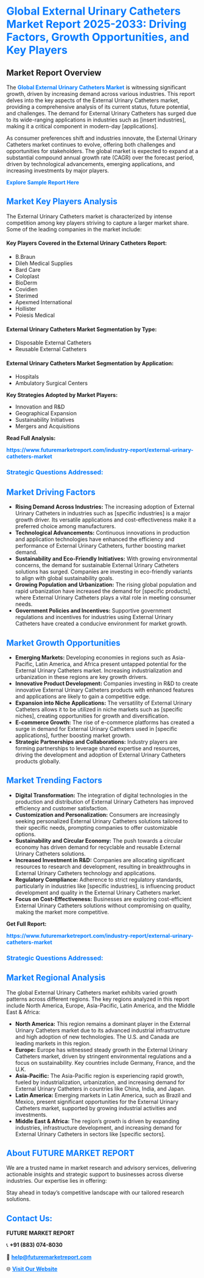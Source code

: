 <h1 style="color: #007BFF;">Global External Urinary Catheters Market Report 2025-2033: Driving Factors, Growth Opportunities, and Key Players</h1>

<section id="overview">
<h2>Market Report Overview</h2>
<p>The <a href="https://www.futuremarketreport.com/industry-report/external-urinary-catheters-market" style="color: #007BFF; text-decoration: none;"><strong>Global External Urinary Catheters Market</strong></a> is witnessing significant growth, driven by increasing demand across various industries. This report delves into the key aspects of the External Urinary Catheters market, providing a comprehensive analysis of its current status, future potential, and challenges. The demand for External Urinary Catheters has surged due to its wide-ranging applications in industries such as [insert industries], making it a critical component in modern-day [applications].</p>
<p>As consumer preferences shift and industries innovate, the External Urinary Catheters market continues to evolve, offering both challenges and opportunities for stakeholders. The global market is expected to expand at a substantial compound annual growth rate (CAGR) over the forecast period, driven by technological advancements, emerging applications, and increasing investments by major players.</p>
</section>

<section id="overview">
<p><a href="https://www.futuremarketreport.com/request-sample/reportId=78598" style="color: #007BFF; text-decoration: none;"><strong>Explore Sample Report Here</strong></a></p>
</section>

<section id="key-players">
<h2 style="color: #007BFF;">Market Key Players Analysis</h2>
<p>The External Urinary Catheters market is characterized by intense competition among key players striving to capture a larger market share. Some of the leading companies in the market include:</p>
<h4>Key Players Covered in the External Urinary Catheters Report:</h4>
<ul><li>B.Braun</li><li>Dileh Medical Supplies</li><li>Bard Care</li><li>Coloplast</li><li>BioDerm</li><li>Covidien</li><li>Sterimed</li><li>Apexmed International</li><li>Hollister</li><li>Poiesis Medical</li></ul>
<h4>External Urinary Catheters Market Segmentation by Type:</h4>
<ul><li>Disposable External Catheters</li><li>Reusable External Catheters</li></ul>

<h4>External Urinary Catheters Market Segmentation by Application:</h4>
<ul><li>Hospitals</li><li>Ambulatory Surgical Centers</li></ul>
<p><strong>Key Strategies Adopted by Market Players:</strong></p>
<ul>
<li>Innovation and R&D</li>
<li>Geographical Expansion</li>
<li>Sustainability Initiatives</li>
<li>Mergers and Acquisitions</li>
</ul>
</section>

<section>
<p><strong>Read Full Analysis: </strong></p><a href="https://www.futuremarketreport.com/industry-report/external-urinary-catheters-market" style="color: #007BFF; text-decoration: none;"><strong>https://www.futuremarketreport.com/industry-report/external-urinary-catheters-market</strong></a>
<h3 style="color: #007BFF;">Strategic Questions Addressed:</h3>
</section>

<section id="driving-factors">
<h2 style="color: #007BFF;">Market Driving Factors</h2>
<ul>
<li><strong>Rising Demand Across Industries:</strong> The increasing adoption of External Urinary Catheters in industries such as [specific industries] is a major growth driver. Its versatile applications and cost-effectiveness make it a preferred choice among manufacturers.</li>
<li><strong>Technological Advancements:</strong> Continuous innovations in production and application technologies have enhanced the efficiency and performance of External Urinary Catheters, further boosting market demand.</li>
<li><strong>Sustainability and Eco-Friendly Initiatives:</strong> With growing environmental concerns, the demand for sustainable External Urinary Catheters solutions has surged. Companies are investing in eco-friendly variants to align with global sustainability goals.</li>
<li><strong>Growing Population and Urbanization:</strong> The rising global population and rapid urbanization have increased the demand for [specific products], where External Urinary Catheters plays a vital role in meeting consumer needs.</li>
<li><strong>Government Policies and Incentives:</strong> Supportive government regulations and incentives for industries using External Urinary Catheters have created a conducive environment for market growth.</li>
</ul>
</section>

<section id="growth-opportunities">
<h2 style="color: #007BFF;">Market Growth Opportunities</h2>
<ul>
<li><strong>Emerging Markets:</strong> Developing economies in regions such as Asia-Pacific, Latin America, and Africa present untapped potential for the External Urinary Catheters market. Increasing industrialization and urbanization in these regions are key growth drivers.</li>
<li><strong>Innovative Product Development:</strong> Companies investing in R&D to create innovative External Urinary Catheters products with enhanced features and applications are likely to gain a competitive edge.</li>
<li><strong>Expansion into Niche Applications:</strong> The versatility of External Urinary Catheters allows it to be utilized in niche markets such as [specific niches], creating opportunities for growth and diversification.</li>
<li><strong>E-commerce Growth:</strong> The rise of e-commerce platforms has created a surge in demand for External Urinary Catheters used in [specific applications], further boosting market growth.</li>
<li><strong>Strategic Partnerships and Collaborations:</strong> Industry players are forming partnerships to leverage shared expertise and resources, driving the development and adoption of External Urinary Catheters products globally.</li>
</ul>
</section>

<section id="trending-factors">
<h2 style="color: #007BFF;">Market Trending Factors</h2>
<ul>
<li><strong>Digital Transformation:</strong> The integration of digital technologies in the production and distribution of External Urinary Catheters has improved efficiency and customer satisfaction.</li>
<li><strong>Customization and Personalization:</strong> Consumers are increasingly seeking personalized External Urinary Catheters solutions tailored to their specific needs, prompting companies to offer customizable options.</li>
<li><strong>Sustainability and Circular Economy:</strong> The push towards a circular economy has driven demand for recyclable and reusable External Urinary Catheters solutions.</li>
<li><strong>Increased Investment in R&D:</strong> Companies are allocating significant resources to research and development, resulting in breakthroughs in External Urinary Catheters technology and applications.</li>
<li><strong>Regulatory Compliance:</strong> Adherence to strict regulatory standards, particularly in industries like [specific industries], is influencing product development and quality in the External Urinary Catheters market.</li>
<li><strong>Focus on Cost-Effectiveness:</strong> Businesses are exploring cost-efficient External Urinary Catheters solutions without compromising on quality, making the market more competitive.</li>
</ul>
</section>

<section>
<p><strong>Get Full Report: </strong></p><a href="https://www.futuremarketreport.com/industry-report/external-urinary-catheters-market" style="color: #007BFF; text-decoration: none;"><strong>https://www.futuremarketreport.com/industry-report/external-urinary-catheters-market</strong></a>
<h3 style="color: #007BFF;">Strategic Questions Addressed:</h3>
</section>


<section id="regional-analysis">
<h2 style="color: #007BFF;">Market Regional Analysis</h2>
<p>The global External Urinary Catheters market exhibits varied growth patterns across different regions. The key regions analyzed in this report include North America, Europe, Asia-Pacific, Latin America, and the Middle East & Africa:</p>
<ul>
<li><strong>North America:</strong> This region remains a dominant player in the External Urinary Catheters market due to its advanced industrial infrastructure and high adoption of new technologies. The U.S. and Canada are leading markets in this region.</li>
<li><strong>Europe:</strong> Europe has witnessed steady growth in the External Urinary Catheters market, driven by stringent environmental regulations and a focus on sustainability. Key countries include Germany, France, and the U.K.</li>
<li><strong>Asia-Pacific:</strong> The Asia-Pacific region is experiencing rapid growth, fueled by industrialization, urbanization, and increasing demand for External Urinary Catheters in countries like China, India, and Japan.</li>
<li><strong>Latin America:</strong> Emerging markets in Latin America, such as Brazil and Mexico, present significant opportunities for the External Urinary Catheters market, supported by growing industrial activities and investments.</li>
<li><strong>Middle East & Africa:</strong> The region’s growth is driven by expanding industries, infrastructure development, and increasing demand for External Urinary Catheters in sectors like [specific sectors].</li>
</ul>
</section>

<footer>
<h2 style="color: #007BFF;">About FUTURE MARKET REPORT</h2>
<p>We are a trusted name in market research and advisory services, delivering actionable insights and strategic support to businesses across diverse industries. Our expertise lies in offering:</p>

<p>Stay ahead in today’s competitive landscape with our tailored research solutions.</p>

<h2 style="color: #007BFF;">Contact Us:</h2>
<p><strong>FUTURE MARKET REPORT</strong></p>
<p>📞 <strong>+91 (883) 074-8030</strong></p>
<p>📧 <strong><a href="mailto:help@futuremarketreport.com" style="color: #007BFF;">help@futuremarketreport.com</a></strong></p>
<p>🌐 <strong><a href="https://www.futuremarketreport.com/" style="color: #007BFF;">Visit Our Website</a></strong></p>
</footer>